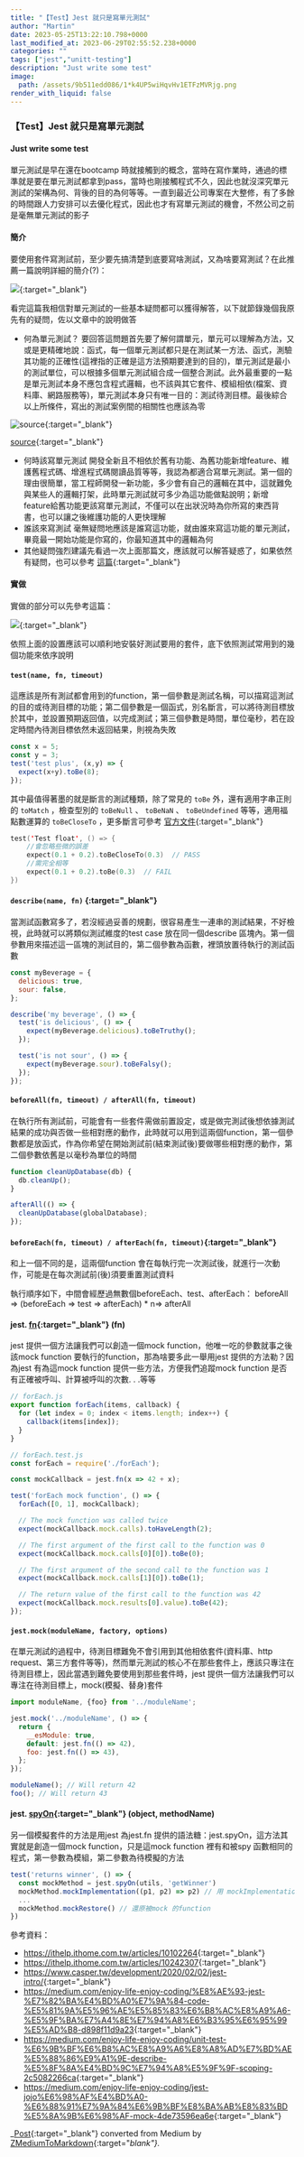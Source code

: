 ```yaml
---
title: "【Test】Jest 就只是寫單元測試"
author: "Martin"
date: 2023-05-25T13:22:10.798+0000
last_modified_at: 2023-06-29T02:55:52.238+0000
categories: ""
tags: ["jest","unitt-testing"]
description: "Just write some test"
image:
  path: /assets/9b511edd086/1*k4UP5wiHqvHv1ETFzMVRjg.png
render_with_liquid: false
---
```


### 【Test】Jest 就只是寫單元測試
#### Just write some test

單元測試是早在還在bootcamp 時就接觸到的概念，當時在寫作業時，通過的標準就是要在單元測試都拿到pass，當時也剛接觸程式不久，因此也就沒深究單元測試的架構為何、背後的目的為何等等。一直到最近公司專案在大整修，有了多餘的時間跟人力安排可以去優化程式，因此也才有寫單元測試的機會，不然公司之前是毫無單元測試的影子
#### 簡介

要使用套件寫測試前，至少要先搞清楚到底要寫啥測試，又為啥要寫測試？在此推薦一篇說明詳細的簡介\(?\)：


[![](http://ithelp.ithome.com.tw/upload/images/20121010/201210100057005074575c3301a_resize.png)](https://ithelp.ithome.com.tw/articles/10102264){:target="_blank"}


看完這篇我相信對單元測試的一些基本疑問都可以獲得解答，以下就節錄幾個我原先有的疑問，佐以文章中的說明做答
- 何為單元測試？
要回答這問題首先要了解何謂單元，單元可以理解為方法，又或是更精確地說：函式，每一個單元測試都只是在測試某一方法、函式，測驗其功能的正確性\(這裡指的正確是這方法預期要達到的目的\)，單元測試是最小的測試單位，可以根據多個單元測試組合成一個整合測試。此外最重要的一點是單元測試本身不應包含程式邏輯，也不該與其它套件、模組相依\(檔案、資料庫、網路服務等\)，單元測試本身只有唯一目的：測試待測目標。最後綜合以上所條件，寫出的測試案例間的相關性也應該為零



![[source](https://ithelp.ithome.com.tw/articles/10102264){:target="_blank"}](/assets/9b511edd086/1*k4UP5wiHqvHv1ETFzMVRjg.png)

[source](https://ithelp.ithome.com.tw/articles/10102264){:target="_blank"}
- 何時該寫單元測試
開發全新且不相依於舊有功能、為舊功能新增feature、維護舊程式碼、增進程式碼閱讀品質等等，我認為都適合寫單元測試。第一個的理由很簡單，當工程師開發一新功能，多少會有自己的邏輯在其中，這就難免與某些人的邏輯打架，此時單元測試就可多少為這功能做點說明；新增feature給舊功能更該寫單元測試，不僅可以在出狀況時為你所寫的東西背書，也可以讓之後維護功能的人更快理解
- 誰該來寫測試
毫無疑問地應該是誰寫這功能，就由誰來寫這功能的單元測試，畢竟最一開始功能是你寫的，你最知道其中的邏輯為何
- 其他疑問強烈建議先看過一次上面那篇文，應該就可以解答疑惑了，如果依然有疑問，也可以參考 [這篇](https://www.gss.com.tw/blog/why-program-need-unit-test-intro){:target="_blank"}

#### 實做

實做的部分可以先參考這篇：


[![](https://miro.medium.com/v2/resize:fit:1200/1*ODLN15DptfEMT9uK9uRxYg.png)](https://medium.com/enjoy-life-enjoy-coding/%E8%AE%93-jest-%E7%82%BA%E4%BD%A0%E7%9A%84-code-%E5%81%9A%E5%96%AE%E5%85%83%E6%B8%AC%E8%A9%A6-%E5%9F%BA%E7%A4%8E%E7%94%A8%E6%B3%95%E6%95%99%E5%AD%B8-d898f11d9a23){:target="_blank"}


依照上面的設置應該可以順利地安裝好測試要用的套件，底下依照測試常用到的幾個功能來依序說明
#### `test(name, fn, timeout)`

這應該是所有測試都會用到的function，第一個參數是測試名稱，可以描寫這測試的目的或待測目標的功能；第二個參數是一個函式，別名斷言，可以將待測目標放於其中，並設置預期返回值，以完成測試；第三個參數是時間，單位毫秒，若在設定時間內待測目標依然未返回結果，則視為失敗
```javascript
const x = 5;
const y = 3;
test('test plus', (x,y) => {
  expect(x+y).toBe(8);
});
```

其中最值得著墨的就是斷言的測試種類，除了常見的 `toBe` 外，還有適用字串正則的 `toMatch` ，檢查型別的 `toBeNull` 、 `toBeNaN` 、 `toBeUndefined` 等等，適用福點數運算的 `toBeCloseTo` ，更多斷言可參考 [官方文件](https://jestjs.io/docs/expect#matchers){:target="_blank"}
```kotlin
test('Test float', () => {
    //會忽略些微的誤差
    expect(0.1 + 0.2).toBeCloseTo(0.3)  // PASS
    //需完全相等
    expect(0.1 + 0.2).toBe(0.3)  // FAIL
})
```
#### `describe(name, fn)` [​](https://jestjs.io/docs/api#describename-fn){:target="_blank"}

當測試函數寫多了，若沒經過妥善的規劃，很容易產生一連串的測試結果，不好檢視，此時就可以將類似測試維度的test case 放在同一個describe 區塊內。第一個參數用來描述這一區塊的測試目的，第二個參數為函數，裡頭放置待執行的測試函數
```javascript
const myBeverage = {
  delicious: true,
  sour: false,
};

describe('my beverage', () => {
  test('is delicious', () => {
    expect(myBeverage.delicious).toBeTruthy();
  });

  test('is not sour', () => {
    expect(myBeverage.sour).toBeFalsy();
  });
});
```
#### `beforeAll(fn, timeout) / afterAll(fn, timeout)`

在執行所有測試前，可能會有一些套件需做前置設定，或是做完測試後想依據測試結果的成功與否做一些相對應的動作，此時就可以用到這兩個function，第一個參數都是放函式，作為你希望在開始測試前\(結束測試後\)要做哪些相對應的動作，第二個參數依舊是以毫秒為單位的時間
```javascript
function cleanUpDatabase(db) {
  db.cleanUp();
}

afterAll(() => {
  cleanUpDatabase(globalDatabase);
});
```
#### `beforeEach(fn, timeout) / afterEach(fn, timeout)` [​](https://jestjs.io/docs/api#aftereachfn-timeout){:target="_blank"}

和上一個不同的是，這兩個function 會在每執行完一次測試後，就進行一次動作，可能是在每次測試前\(後\)須要重置測試資料

執行順序如下，中間會經歷過無數個beforeEach、test、afterEach：
beforeAll =&gt; \(beforeEach =&gt; test =&gt; afterEach\) \* n=&gt; afterAll
#### jest\. [fn](https://jestjs.io/docs/mock-functions#mock-property){:target="_blank"} \(fn\)

jest 提供一個方法讓我們可以創造一個mock function，他唯一吃的參數就事之後該mock function 要執行的function，那為啥要多此一舉用jest 提供的方法勒？因為jest 有為這mock function 提供一些方法，方便我們追蹤mock function 是否有正確被呼叫、計算被呼叫的次數\. \. \.等等
```javascript
// forEach.js
export function forEach(items, callback) {
  for (let index = 0; index < items.length; index++) {
    callback(items[index]);
  }
}

// forEach.test.js
const forEach = require('./forEach');

const mockCallback = jest.fn(x => 42 + x);

test('forEach mock function', () => {
  forEach([0, 1], mockCallback);

  // The mock function was called twice
  expect(mockCallback.mock.calls).toHaveLength(2);

  // The first argument of the first call to the function was 0
  expect(mockCallback.mock.calls[0][0]).toBe(0);

  // The first argument of the second call to the function was 1
  expect(mockCallback.mock.calls[1][0]).toBe(1);

  // The return value of the first call to the function was 42
  expect(mockCallback.mock.results[0].value).toBe(42);
});
```
#### `jest.mock(moduleName, factory, options)`

在單元測試的過程中，待測目標難免不會引用到其他相依套件\(資料庫、http request、第三方套件等等\)，然而單元測試的核心不在那些套件上，應該只專注在待測目標上，因此當遇到難免要使用到那些套件時，jest 提供一個方法讓我們可以專注在待測目標上，mock\(模擬、替身\)套件
```javascript
import moduleName, {foo} from '../moduleName';

jest.mock('../moduleName', () => {
  return {
    __esModule: true,
    default: jest.fn(() => 42),
    foo: jest.fn(() => 43),
  };
});

moduleName(); // Will return 42
foo(); // Will return 43
```
#### jest\. [spyOn](https://jestjs.io/docs/jest-object#jestspyonobject-methodname){:target="_blank"} \(object, methodName\)

另一個模擬套件的方法是用jest 為jest\.fn 提供的語法糖：jest\.spyOn，這方法其實就是創造一個mock function，只是這mock function 裡有和被spy 函數相同的程式，第一參數為模組，第二參數為待模擬的方法
```javascript
test('returns winner', () => {
  const mockMethod = jest.spyOn(utils, 'getWinner')
  mockMethod.mockImplementation((p1, p2) => p2) // 用 mockImplementation 取代原本的function
  ...
  mockMethod.mockRestore() // 還原被mock 的function
})
```

參考資料：
- [https://ithelp\.ithome\.com\.tw/articles/10102264](https://ithelp.ithome.com.tw/articles/10102264){:target="_blank"}
- [https://ithelp\.ithome\.com\.tw/articles/10242307](https://ithelp.ithome.com.tw/articles/10242307){:target="_blank"}
- [https://www\.casper\.tw/development/2020/02/02/jest\-intro/](https://www.casper.tw/development/2020/02/02/jest-intro/){:target="_blank"}
- [https://medium\.com/enjoy\-life\-enjoy\-coding/%E8%AE%93\-jest\-%E7%82%BA%E4%BD%A0%E7%9A%84\-code\-%E5%81%9A%E5%96%AE%E5%85%83%E6%B8%AC%E8%A9%A6\-%E5%9F%BA%E7%A4%8E%E7%94%A8%E6%B3%95%E6%95%99%E5%AD%B8\-d898f11d9a23](https://medium.com/enjoy-life-enjoy-coding/%E8%AE%93-jest-%E7%82%BA%E4%BD%A0%E7%9A%84-code-%E5%81%9A%E5%96%AE%E5%85%83%E6%B8%AC%E8%A9%A6-%E5%9F%BA%E7%A4%8E%E7%94%A8%E6%B3%95%E6%95%99%E5%AD%B8-d898f11d9a23){:target="_blank"}
- [https://medium\.com/enjoy\-life\-enjoy\-coding/unit\-test\-%E6%9B%BF%E6%B8%AC%E8%A9%A6%E8%A8%AD%E7%BD%AE%E5%88%86%E9%A1%9E\-describe\-%E5%8F%8A%E4%BD%9C%E7%94%A8%E5%9F%9F\-scoping\-2c5082266ca](https://medium.com/enjoy-life-enjoy-coding/unit-test-%E6%9B%BF%E6%B8%AC%E8%A9%A6%E8%A8%AD%E7%BD%AE%E5%88%86%E9%A1%9E-describe-%E5%8F%8A%E4%BD%9C%E7%94%A8%E5%9F%9F-scoping-2c5082266ca){:target="_blank"}
- [https://medium\.com/enjoy\-life\-enjoy\-coding/jest\-jojo%E6%98%AF%E4%BD%A0\-%E6%88%91%E7%9A%84%E6%9B%BF%E8%BA%AB%E8%83%BD%E5%8A%9B%E6%98%AF\-mock\-4de73596ea6e](https://medium.com/enjoy-life-enjoy-coding/jest-jojo%E6%98%AF%E4%BD%A0-%E6%88%91%E7%9A%84%E6%9B%BF%E8%BA%AB%E8%83%BD%E5%8A%9B%E6%98%AF-mock-4de73596ea6e){:target="_blank"}



_[Post](https://medium.com/@martin87713/jest-%E5%B0%B1%E5%8F%AA%E6%98%AF%E5%AF%AB%E6%B8%AC%E8%A9%A6-9b511edd086){:target="_blank"} converted from Medium by [ZMediumToMarkdown](https://github.com/ZhgChgLi/ZMediumToMarkdown){:target="_blank"}._
